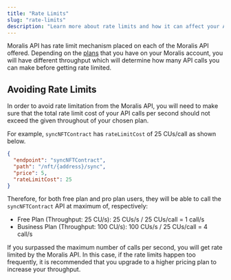 ```yaml
---
title: "Rate Limits"
slug: "rate-limits"
description: "Learn more about rate limits and how it can affect your API usage."
---
```


Moralis API has rate limit mechanism placed on each of the Moralis API offered. Depending on the [plans](https://moralis.io/pricing/) that you have on your Moralis account, you will have different throughput which will determine how many API calls you can make before getting rate limited.

## Avoiding Rate Limits

In order to avoid rate limitation from the Moralis API, you will need to make sure that the total rate limit cost of your API calls per second should not exceed the given throughout of your chosen plan.

For example, `syncNFTContract` has `rateLimitCost` of 25 CUs/call as shown below.

```json
{
  "endpoint": "syncNFTContract",
  "path": "/nft/{address}/sync",
  "price": 5,
  "rateLimitCost": 25
}
```

Therefore, for both free plan and pro plan users, they will be able to call the `syncNFTContract` API at maximum of, respectively:

- Free Plan (Throughput: 25 CU/s): 25 CUs/s / 25 CUs/call = 1 call/s
- Business Plan (Throughput: 100 CU/s): 100 CUs/s / 25 CUs/call = 4 call/s

If you surpassed the maximum number of calls per second, you will get rate limited by the Moralis API. In this case, if the rate limits happen too frequently, it is recommended that you upgrade to a higher pricing plan to increase your throughput.

